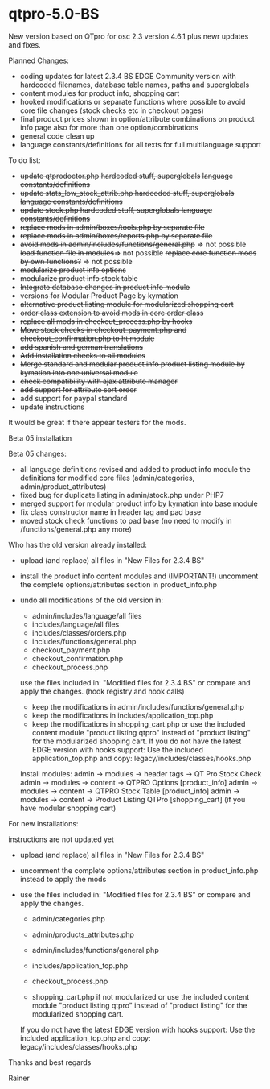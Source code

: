 # qtpro-5.0-BS
New version based on QTpro for osc 2.3 version 4.6.1 plus newr updates and fixes.

Planned Changes:
- coding updates for latest 2.3.4 BS EDGE Community version with hardcoded filenames, database table names, paths and superglobals
- content modules for product info, shopping cart
- hooked modifications or separate functions where possible to avoid core file changes (stock checks etc in checkout pages)
- final product prices shown in option/attribute combinations on product info page also for more than one option/combinations
- general code clean up
- language constants/definitions for all texts for full multilanguage support

To do list:
- <strike>update qtprodoctor.php</strike>
  <strike>hardcoded stuff, superglobals</strike>
  <strike>language constants/definitions</strike>
- <strike>update stats_low_stock_attrib.php
  hardcoded stuff, superglobals
  language constants/definitions</strike>
- <strike>update stock.php
  hardcoded stuff, superglobals
  language constants/definitions</strike>
- <strike>replace mods in admin/boxes/tools.php by separate file</strike>
- <strike>replace mods in admin/boxes/reports.php by separate file</strike>
- <strike>avoid mods in admin/includes/functions/general.php</strike> => not possible
  <strike>load function file in modules</strike>=> not possible
  <strike>replace core function mods by own functions?</strike> => not possible
- <strike>modularize product info options</strike>
- <strike>modularize product info stock table</strike>
- <strike>Integrate database changes in product info module</strike>
- <strike>versions for Modular Product Page by kymation</strike>
- <strike>alternative product listing module for modularized shopping cart</strike>
- <strike>order class extension to avoid mods in core order class</strike>
- <strike>replace all mods in checkout_process.php by hooks</strike>
- <strike>Move stock checks in checkout_payment.php and checkout_confirmation.php to ht module</strike>
- <strike>add spanish and german translations</strike>
- <strike>Add installation checks to all modules</strike>
- <strike>Merge standard and modular product info product listing module by kymation into one universal module</strike>
- <strike>check compatibility with ajax attribute manager</strike>
- <strike>add support for attribute sort order</strike>
- add support for paypal standard
- update instructions

It would be great if there appear testers for the mods.

Beta 05 installation

Beta 05 changes:
- all language definitions revised and added to product info module the definitions for modified core files (admin/categories, admin/product_attributes)
- fixed bug for duplicate listing in admin/stock.php under PHP7
- merged support for modular product info by kymation into base module
- fix class constructor name in header tag and pad base
- moved stock check functions to pad base (no need to modify in /functions/general.php any more)

Who has the old version already installed:

- upload (and replace) all files in "New Files for 2.3.4 BS"

- install the product info content modules and (IMPORTANT!) uncomment the complete options/attributes section in product_info.php
- undo all modifications of the old version in:
   - admin/includes/language/all files
   - includes/language/all files
   - includes/classes/orders.php
   - includes/functions/general.php
   - checkout_payment.php
   - checkout_confirmation.php
   - checkout_process.php
   
   use the files included in: "Modified files for 2.3.4 BS" or compare and apply the changes. (hook registry and hook calls)
   
   - keep the modifications in admin/includes/functions/general.php
   - keep the modifications in includes/application_top.php
   - keep the modifications in shopping_cart.php or use the included content module "product listing qtpro" instead of "product listing" for the modularized shopping cart.
   If you do not have the latest EDGE version with hooks support:
   Use the included application_top.php and copy: legacy/includes/classes/hooks.php
   
   Install modules:
   admin -> modules -> header tags -> QT Pro Stock Check
   admin -> modules -> content -> QTPRO Options [product_info]
   admin -> modules -> content -> QTPRO Stock Table [product_info]
   admin -> modules -> content -> Product Listing QTPro [shopping_cart]  (if you have modular shopping cart)

For new installations:

instructions are not updated yet
- upload (and replace) all files in "New Files for 2.3.4 BS"
- uncomment the complete options/attributes section in product_info.php instead to apply the mods
- use the files included in: "Modified files for 2.3.4 BS" or compare and apply the changes.
   - admin/categories.php
   - admin/products_attributes.php
   - admin/includes/functions/general.php
   - includes/application_top.php
   - checkout_process.php
    
    - shopping_cart.php if not modularized or use the included content module "product listing qtpro" instead of "product listing" for the modularized shopping cart.

   If you do not have the latest EDGE version with hooks support:
   Use the included application_top.php and copy: legacy/includes/classes/hooks.php   


Thanks and best regards

Rainer
